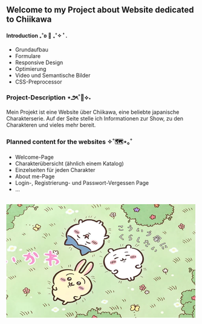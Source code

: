 
## Welcome to my Project about Website dedicated to Chiikawa


#### Introduction ₊˚ʚ 🌱 ₊˚✧ ﾟ.

- Grundaufbau
- Formulare
- Responsive Design
- Optimierung
- Video und Semantische Bilder 
- CSS-Preprocessor

### Project-Description ⋆౨ৎ˚📑⟡˖ 
Mein Projekt ist eine Website über Chiikawa, eine beliebte japanische Charakterserie. Auf der Seite stelle ich Informationen zur Show, zu den Charakteren und vieles mehr bereit.

### Planned content for the websites ✧˚🗺️⋆｡˚
- Welcome-Page
- Charakterübersicht (ähnlich einem Katalog)
- Einzelseiten für jeden Charakter
- About me-Page
- Login-, Registrierung- und Passwort-Vergessen Page
- ...

<br>

<img src="/Design/a.webp" alt="alt text" width="500" height="300">


